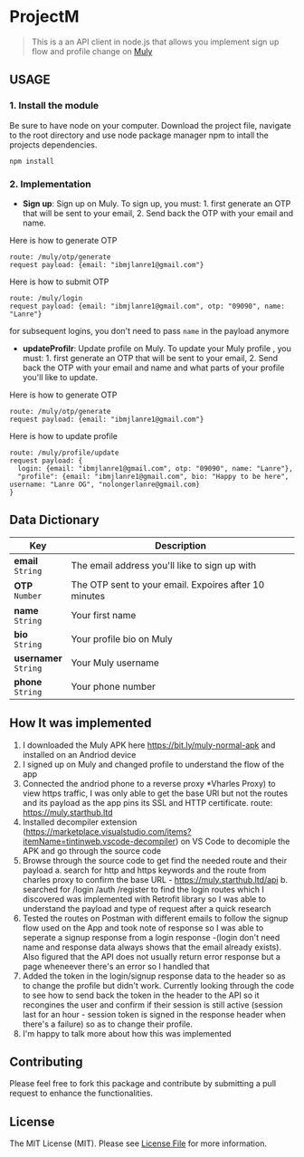 # ProjectM
> This is a an API client in node.js that allows you implement sign up flow and profile change on [Muly](https://bit.ly/muly-normal-apk) 

## USAGE

### 1. Install the module

Be sure to have node on your computer. Download the project file, navigate to the root directory and use node package manager npm to intall the projects dependencies.

```npm install```

### 2. Implementation

* **Sign up**: Sign up on Muly. To sign up, you must: 1. first generate an OTP that will be sent to your email, 2. Send back the OTP with your email and name. 

Here is how to generate OTP
  ```send a POST resquest to 
  route: /muly/otp/generate
  request payload: {email: "ibmjlanre1@gmail.com"}
  ```
Here is how to submit OTP
  ```send a POST resquest to 
  route: /muly/login
  request payload: {email: "ibmjlanre1@gmail.com", otp: "09090", name: "Lanre"}
  ```
 for subsequent logins, you don't need to pass `name` in the payload anymore
* **updateProfilr**: Update profile on Muly. To update your Muly profile , you must: 1. first generate an OTP that will be sent to your email, 2. Send back the OTP with your email and name and what parts of your profile you'll like to update. 

Here is how to generate OTP
  ```send a POST resquest to 
  route: /muly/otp/generate
  request payload: {email: "ibmjlanre1@gmail.com"}
  ```
Here is how to update profile
  ```send a POST resquest to 
  route: /muly/profile/update
  request payload: {
    login: {email: "ibmjlanre1@gmail.com", otp: "09090", name: "Lanre"},
    "profile": {email: "ibmjlanre1@gmail.com", bio: "Happy to be here", username: "Lanre OG", "nolongerlanre@gmail.com}
  }
  ```
## Data Dictionary

Key | Description
---|---
**email**<br>`String`| The email address you'll like to sign up with
**OTP**<br>`Number`| The OTP sent to your email. Expoires after 10 minutes
**name**<br>`String`| Your first name
**bio**<br>`String`| Your profile bio on Muly
**usernamer**<br>`String`| Your Muly username
**phone**<br>`String`| Your phone number

## How It was implemented
1. I downloaded the Muly APK here https://bit.ly/muly-normal-apk and installed on an Andriod device
2. I signed up on Muly and changed profile to understand the flow of the app
3. Connected the andriod phone to a reverse proxy  *Vharles Proxy) to view https traffic, I was only able to get the base URl but not the routes and its payload as the app pins its SSL and HTTP certificate. route: https://muly.starthub.ltd
4. Installed decompiler extension (https://marketplace.visualstudio.com/items?itemName=tintinweb.vscode-decompiler) on VS Code to decomiple the APK and go through the source code
6. Browse through the source code to get find the needed route and their payload
  a. search for http and https keywords and the route from charles proxy to confirm the base URL - https://muly.starthub.ltd/api
  b. searched for /login /auth /register to find the login routes which I discovered was implemented with Retrofit library so I was able to understand the payload and type of request after a quick research
5. Tested the routes on Postman with different emails to follow the signup flow used on the App and took note of response so I was able to seperate a signup response from a login response -(login don't need name and response data always shows that the email already exists). Also figured that the API does not usually return error response but a page wheneever there's an error so I handled that
6. Added the token in the login/signup response data to the header so as to change the profile but didn't work. Currently looking through the code to see how to send back the  token in the header to the API so it recongines the user and confirm if their session is still active (session last for an hour - session token is signed in the response header when there's a failure) so as to change their profile. 
7. I'm happy to talk more about how this was implemented 

## Contributing

Please feel free to fork this package and contribute by submitting a pull request to enhance the functionalities.

## License

The MIT License (MIT). Please see [License File](LICENSE.md) for more information.
